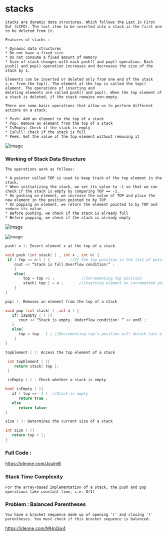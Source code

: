 # stacks
```
Stacks are dynamic data structures. Which follows the Last In First Out (LIFO). The last item to be inserted into a stack is the first one to be deleted from it.

Features of stacks : 

* Dynamic data structures
* Do not have a fixed size
* Do not consume a fixed amount of memory
* Size of stack changes with each push() and pop() operation. Each push() and pop() operation increases and decreases the size of the stack by 1.

Elements can be inserted or deleted only from one end of the stack i.e. from the top(). The element at the top is called the top() element. The operations of inserting and 
deleting elements are called push() and pop(). When the top element of a stack is deleted, if the stack remains non-empty.
```
```
There are some basic operations that allow us to perform different actions on a stack.

* Push: Add an element to the top of a stack
* Pop: Remove an element from the top of a stack
* IsEmpty: Check if the stack is empty
* IsFull: Check if the stack is full
* Peek: Get the value of the top element without removing it

```
![image](https://user-images.githubusercontent.com/59710234/154685301-5f1e10e7-a86c-44f1-bae3-46e06d902d50.png)

### Working of Stack Data Structure
```
The operations work as follows:

* A pointer called TOP is used to keep track of the top element in the stack.
* When initializing the stack, we set its value to -1 so that we can check if the stack is empty by comparing TOP == -1.
* On pushing an element, we increase the value of TOP and place the new element in the position pointed to by TOP.
* On popping an element, we return the element pointed to by TOP and reduce its value.
* Before pushing, we check if the stack is already full
* Before popping, we check if the stack is already empty
```
![image](https://user-images.githubusercontent.com/59710234/154731904-fb3526ef-b3cd-445b-9988-7097012fabae.png)

![image](https://user-images.githubusercontent.com/59710234/154731367-fdb9d537-5226-4140-8e33-e78254997cf9.png)

```c++
push( x ): Insert element x at the top of a stack

void push (int stack[ ] , int x , int n) {
 if ( top == n-1 ) {         //If the top position is the last of position in a stack, this means that the stack is full
    cout << “Stack is full.Overflow condition!” ;
    }
    else{
        top = top +1 ;            //Incrementing top position 
        stack[ top ] = x ;       //Inserting element on incremented position  
    }
}
```
```c++
pop( ): Removes an element from the top of a stack

void pop (int stack[ ] ,int n ) {
   if( isEmpty ( ) ){
      cout << “Stack is empty. Underflow condition! ” << endl ;
   }
   else{
      top = top - 1 ; //Decrementing top’s position will detach last element from stack            
    }
}
```
```c++
topElement ( ): Access the top element of a stack

 int topElement ( ){
    return stack[ top ];
 }
``` 
```c++
 isEmpty ( ) : Check whether a stack is empty

bool isEmpty ( ){
   if ( top == -1 )  //Stack is empty
      return true ; 
   else
      return false;
}
```
```c++
size ( ): Determines the current size of a stack

int size ( ){
   return top + 1;
}
```

### Full Code :

https://ideone.com/JxulmB

### Stack Time Complexity
```
For the array-based implementation of a stack, the push and pop operations take constant time, i.e. O(1)
```
### Problem : Balanced Parentheses
```
You have a bracket sequence made up of opening '(' and closing ')' parentheses. You must check if this bracket sequence is balanced.
```
https://ideone.com/MHpQw4
